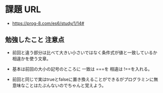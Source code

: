 # 課題 URL

- https://prog-8.com/es6/study/1/14#

## 勉強したこと 注意点

- 前回と違う部分は比べて大きい小さいではなく条件式が値と一致しているか相違かを使う文章。

- 基本は前回の大小の記号のところに 一致は ===を 相違は !==を入れる。

- 前回と同じで実はtrueとfalseに置き換えることができるがプログラミンに無意味なことはたぶんないのでちゃんと覚えよう。
